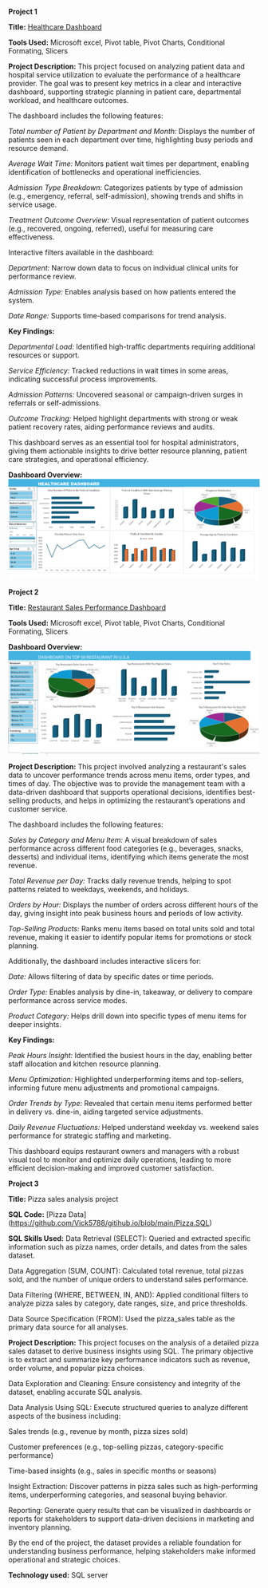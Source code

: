 **Project 1**

**Title:** [Healthcare Dashboard](https://github.com/Vick5788/gitihub.io/blob/main/healthcare_dataset%20with%20Dashboard.xlsx)

**Tools Used:** Microsoft excel, Pivot table, Pivot Charts, Conditional Formating, Slicers


**Project Description:** 
This project focused on analyzing patient data and hospital service utilization to evaluate the performance of a healthcare provider. The goal was to present key metrics in a clear and interactive dashboard, supporting strategic planning in patient care, departmental workload, and healthcare outcomes.

The dashboard includes the following features:

*Total number of Patient by Department and Month:* Displays the number of patients seen in each department over time, highlighting busy periods and resource demand.

*Average Wait Time:* Monitors patient wait times per department, enabling identification of bottlenecks and operational inefficiencies.

*Admission Type Breakdown:* Categorizes patients by type of admission (e.g., emergency, referral, self-admission), showing trends and shifts in service usage.

*Treatment Outcome Overview:* Visual representation of patient outcomes (e.g., recovered, ongoing, referred), useful for measuring care effectiveness.

Interactive filters available in the dashboard:

*Department:* Narrow down data to focus on individual clinical units for performance review.

*Admission Type:* Enables analysis based on how patients entered the system.

*Date Range:* Supports time-based comparisons for trend analysis.

**Key Findings:**

*Departmental Load:* Identified high-traffic departments requiring additional resources or support.

*Service Efficiency:* Tracked reductions in wait times in some areas, indicating successful process improvements.

*Admission Patterns:* Uncovered seasonal or campaign-driven surges in referrals or self-admissions.

*Outcome Tracking:* Helped highlight departments with strong or weak patient recovery rates, aiding performance reviews and audits.

This dashboard serves as an essential tool for hospital administrators, giving them actionable insights to drive better resource planning, patient care strategies, and operational efficiency.

**Dashboard Overview:**
![Healthcare](Healthcare.png)

 
**Project 2**

**Title:** [Restaurant Sales Performance Dashboard](https://github.com/Vick5788/gitihub.io/blob/main/DASHBOARD%20RESTUARANT.xlsx)

**Tools Used:** Microsoft excel, Pivot table, Pivot Charts, Conditional Formating, Slicers

**Dashboard Overview:**
![Restuarant Sales Performance Dashboard](Restuarant.png)

**Project Description:** This project involved analyzing a restaurant's sales data to uncover performance trends across menu items, order types, and times of day. The objective was to provide the management team with a data-driven dashboard that supports operational decisions, identifies best-selling products, and helps in optimizing the restaurant’s operations and customer service.

The dashboard includes the following features:

*Sales by Category and Menu Item:* A visual breakdown of sales performance across different food categories (e.g., beverages, snacks, desserts) and individual items, identifying which items generate the most revenue.

*Total Revenue per Day:* Tracks daily revenue trends, helping to spot patterns related to weekdays, weekends, and holidays.

*Orders by Hour:* Displays the number of orders across different hours of the day, giving insight into peak business hours and periods of low activity.

*Top-Selling Products:* Ranks menu items based on total units sold and total revenue, making it easier to identify popular items for promotions or stock planning.

Additionally, the dashboard includes interactive slicers for:

*Date:* Allows filtering of data by specific dates or time periods.

*Order Type:* Enables analysis by dine-in, takeaway, or delivery to compare performance across service modes.

*Product Category:* Helps drill down into specific types of menu items for deeper insights.

**Key Findings:**

*Peak Hours Insight:* Identified the busiest hours in the day, enabling better staff allocation and kitchen resource planning.

*Menu Optimization:* Highlighted underperforming items and top-sellers, informing future menu adjustments and promotional campaigns.

*Order Trends by Type:* Revealed that certain menu items performed better in delivery vs. dine-in, aiding targeted service adjustments.

*Daily Revenue Fluctuations:* Helped understand weekday vs. weekend sales performance for strategic staffing and marketing.

This dashboard equips restaurant owners and managers with a robust visual tool to monitor and optimize daily operations, leading to more efficient decision-making and improved customer satisfaction.


**Project 3**

**Title:** Pizza sales analysis project

**SQL Code:**
[Pizza Data] (https://github.com/Vick5788/gitihub.io/blob/main/Pizza.SQL)

**SQL Skills Used:**
Data Retrieval (SELECT): Queried and extracted specific information such as pizza names, order details, and dates from the sales dataset.

Data Aggregation (SUM, COUNT): Calculated total revenue, total pizzas sold, and the number of unique orders to understand sales performance.

Data Filtering (WHERE, BETWEEN, IN, AND): Applied conditional filters to analyze pizza sales by category, date ranges, size, and price thresholds.

Data Source Specification (FROM): Used the pizza_sales table as the primary data source for all analyses.

**Project Description:**
This project focuses on the analysis of a detailed pizza sales dataset to derive business insights using SQL. The primary objective is to extract and summarize key performance indicators such as revenue, order volume, and popular pizza choices.

Data Exploration and Cleaning: Ensure consistency and integrity of the dataset, enabling accurate SQL analysis.

Data Analysis Using SQL: Execute structured queries to analyze different aspects of the business including:

Sales trends (e.g., revenue by month, pizza sizes sold)

Customer preferences (e.g., top-selling pizzas, category-specific performance)

Time-based insights (e.g., sales in specific months or seasons)

Insight Extraction: Discover patterns in pizza sales such as high-performing items, underperforming categories, and seasonal buying behavior.

Reporting: Generate query results that can be visualized in dashboards or reports for stakeholders to support data-driven decisions in marketing and inventory planning.

By the end of the project, the dataset provides a reliable foundation for understanding business performance, helping stakeholders make informed operational and strategic choices.

**Technology used:** SQL server

